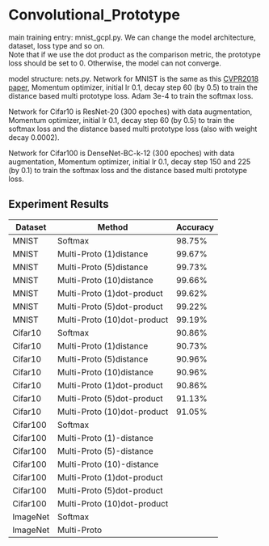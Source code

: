 # Convolutional_Prototype

main training entry: mnist_gcpl.py. We can change the model architecture, dataset, loss type and so on.   
Note that if we use the dot product as the comparison metric, the prototype loss should be set to 0. Otherwise, the model can not converge.

model structure: nets.py. Network for MNIST is the same as this [CVPR2018 paper](https://github.com/YangHM/Convolutional-Prototype-Learning), Momentum optimizer, initial lr 0.1, decay step 60 (by 0.5) to train the distance based multi prototype loss. Adam 3e-4 to train the softmax loss. 

Network for Cifar10 is ResNet-20 (300 epoches) with data augmentation, Momentum optimizer, initial lr 0.1, decay step 60 (by 0.5) to train the softmax loss and the distance based multi prototype loss (also with weight decay 0.0002).

Network for Cifar100 is DenseNet-BC-k-12 (300 epoches) with data augmentation, Momentum optimizer, initial lr 0.1, decay step 150 and 225 (by 0.1) to train the softmax loss and the distance based multi prototype loss. 

## Experiment Results

| Dataset                              | Method  | Accuracy |
| -------------------------------------- | ------------- | -------- | 
| MNIST     | Softmax      |  98.75% | 
|MNIST| Multi-Proto (1)distance    |  99.67% |
|MNIST| Multi-Proto (5)distance    |  99.73% |
|MNIST| Multi-Proto (10)distance    |  99.66% |
|MNIST| Multi-Proto (1)dot-product    |  99.62% |
|MNIST| Multi-Proto (5)dot-product    |  99.22% |
|MNIST| Multi-Proto (10)dot-product     |99.19%   |
| Cifar10    | Softmax      | 90.86%  |
|Cifar10| Multi-Proto (1)distance   | 90.73%  |
|Cifar10| Multi-Proto (5)distance   | 90.96%  |
|Cifar10| Multi-Proto (10)distance   |  90.96% |
|Cifar10| Multi-Proto (1)dot-product  | 90.86% |
|Cifar10| Multi-Proto (5)dot-product    |  91.13%|
|Cifar10| Multi-Proto (10)dot-product   |91.05% |
| Cifar100     | Softmax       |   | 
|Cifar100| Multi-Proto (1)-distance    |   |
|Cifar100| Multi-Proto (5)-distance    |  |
|Cifar100| Multi-Proto (10)-distance    |   |
|Cifar100| Multi-Proto (1)dot-product  | |
|Cifar100| Multi-Proto (5)dot-product    |  |
|Cifar100| Multi-Proto (10)dot-product   | |
|ImageNet   | Softmax       |    | 
|ImageNet | Multi-Proto    |   |

